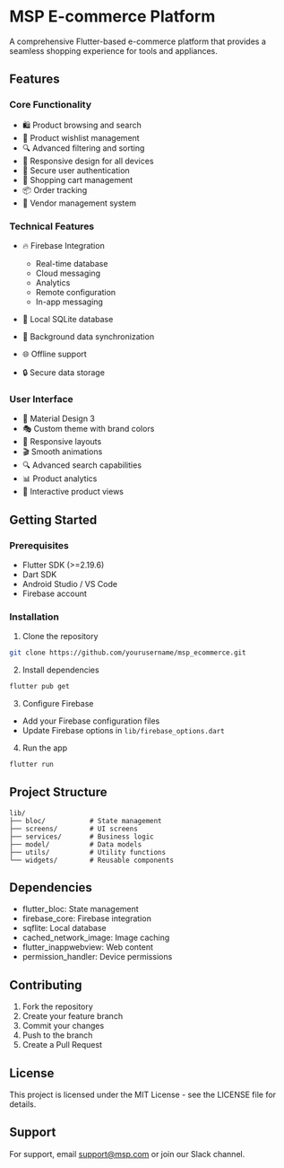 # MSP E-commerce Platform

A comprehensive Flutter-based e-commerce platform that provides a seamless shopping experience for tools and appliances.

## Features

### Core Functionality
- 🛍️ Product browsing and search
- 💝 Product wishlist management
- 🔍 Advanced filtering and sorting
- 📱 Responsive design for all devices
- 🔐 Secure user authentication
- 🛒 Shopping cart management
- 📦 Order tracking
- 👥 Vendor management system

### Technical Features
- 🔥 Firebase Integration
  - Real-time database
  - Cloud messaging
  - Analytics
  - Remote configuration
  - In-app messaging
- 💾 Local SQLite database
- 🔄 Background data synchronization

- 🌐 Offline support
- 🔒 Secure data storage

### User Interface
- 🎨 Material Design 3
- 🎭 Custom theme with brand colors
- 📱 Responsive layouts
- 🎬 Smooth animations
- 🔍 Advanced search capabilities
- 📊 Product analytics
- 💫 Interactive product views

## Getting Started

### Prerequisites
- Flutter SDK (>=2.19.6)
- Dart SDK
- Android Studio / VS Code
- Firebase account

### Installation
1. Clone the repository
```bash
git clone https://github.com/yourusername/msp_ecommerce.git
```

2. Install dependencies
```bash
flutter pub get
```

3. Configure Firebase
- Add your Firebase configuration files
- Update Firebase options in `lib/firebase_options.dart`

4. Run the app
```bash
flutter run
```

## Project Structure
```
lib/
├── bloc/           # State management
├── screens/        # UI screens
├── services/       # Business logic
├── model/          # Data models
├── utils/          # Utility functions
└── widgets/        # Reusable components
```

## Dependencies
- flutter_bloc: State management
- firebase_core: Firebase integration
- sqflite: Local database
- cached_network_image: Image caching
- flutter_inappwebview: Web content
- permission_handler: Device permissions

## Contributing
1. Fork the repository
2. Create your feature branch
3. Commit your changes
4. Push to the branch
5. Create a Pull Request

## License
This project is licensed under the MIT License - see the LICENSE file for details.

## Support
For support, email support@msp.com or join our Slack channel.


